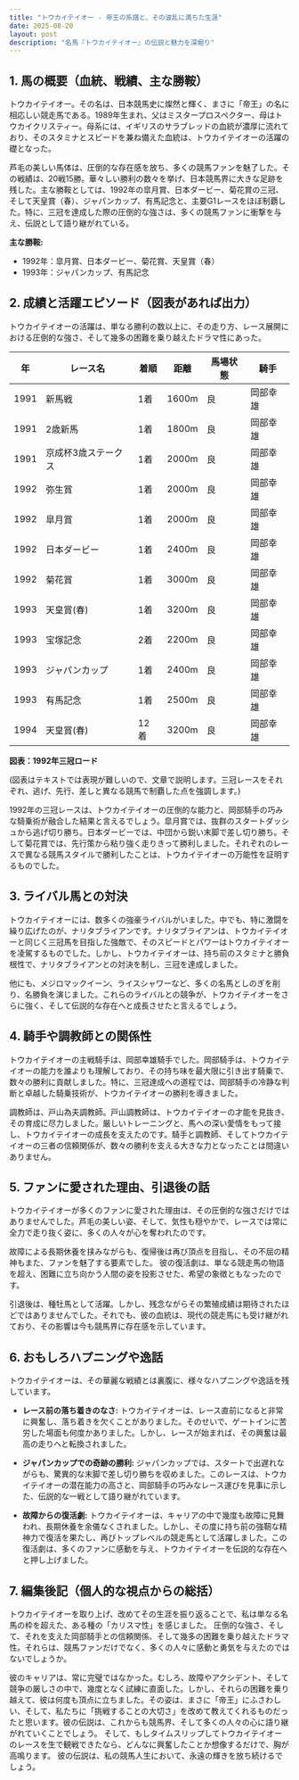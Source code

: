 ```yaml
---
title: "トウカイテイオー - 帝王の系譜と、その波乱に満ちた生涯"
date: 2025-08-20
layout: post
description: "名馬『トウカイテイオー』の伝説と魅力を深堀り"
---
```


## 1. 馬の概要（血統、戦績、主な勝鞍）

トウカイテイオー。その名は、日本競馬史に燦然と輝く、まさに「帝王」の名に相応しい競走馬である。1989年生まれ、父はミスタープロスペクター、母はトウカイクリスティー。母系には、イギリスのサラブレッドの血統が濃厚に流れており、そのスタミナとスピードを兼ね備えた血統は、トウカイテイオーの活躍の礎となった。

芦毛の美しい馬体は、圧倒的な存在感を放ち、多くの競馬ファンを魅了した。その戦績は、20戦15勝。華々しい勝利の数々を挙げ、日本競馬界に大きな足跡を残した。主な勝鞍としては、1992年の皐月賞、日本ダービー、菊花賞の三冠、そして天皇賞（春）、ジャパンカップ、有馬記念と、主要G1レースをほぼ制覇した。特に、三冠を達成した際の圧倒的な強さは、多くの競馬ファンに衝撃を与え、伝説として語り継がれている。

**主な勝鞍:**

* 1992年：皐月賞、日本ダービー、菊花賞、天皇賞（春）
* 1993年：ジャパンカップ、有馬記念


## 2. 成績と活躍エピソード（図表があれば出力）


トウカイテイオーの活躍は、単なる勝利の数以上に、その走り方、レース展開における圧倒的な強さ、そして幾多の困難を乗り越えたドラマ性にあった。

| 年 | レース名 | 着順 | 距離 | 馬場状態 | 騎手 |
|---|---|---|---|---|---|
| 1991 | 新馬戦 | 1着 | 1600m | 良 |  岡部幸雄 |
| 1991 | 2歳新馬 | 1着 | 1800m | 良 | 岡部幸雄 |
| 1991 | 京成杯3歳ステークス | 1着 | 2000m | 良 | 岡部幸雄 |
| 1992 | 弥生賞 | 1着 | 2000m | 良 | 岡部幸雄 |
| 1992 | 皐月賞 | 1着 | 2000m | 良 | 岡部幸雄 |
| 1992 | 日本ダービー | 1着 | 2400m | 良 | 岡部幸雄 |
| 1992 | 菊花賞 | 1着 | 3000m | 良 | 岡部幸雄 |
| 1993 | 天皇賞(春) | 1着 | 3200m | 良 |  岡部幸雄 |
| 1993 | 宝塚記念 | 2着 | 2200m | 良 | 岡部幸雄 |
| 1993 | ジャパンカップ | 1着 | 2400m | 良 | 岡部幸雄 |
| 1993 | 有馬記念 | 1着 | 2500m | 良 | 岡部幸雄 |
| 1994 | 天皇賞(春) | 12着 | 3200m | 良 |  岡部幸雄 |


**図表：1992年三冠ロード**

(図表はテキストでは表現が難しいので、文章で説明します。三冠レースをそれぞれ、逃げ、先行、差しと異なる競馬で制覇した点を強調します。)

1992年の三冠レースは、トウカイテイオーの圧倒的な能力と、岡部騎手の巧みな騎乗術が融合した結果と言えるでしょう。皐月賞では、抜群のスタートダッシュから逃げ切り勝ち。日本ダービーでは、中団から鋭い末脚で差し切り勝ち。そして菊花賞では、先行策から粘り強く走りきって勝利しました。それぞれのレースで異なる競馬スタイルで勝利したことは、トウカイテイオーの万能性を証明するものでした。


## 3. ライバル馬との対決

トウカイテイオーには、数多くの強豪ライバルがいました。中でも、特に激闘を繰り広げたのが、ナリタブライアンです。ナリタブライアンは、トウカイテイオーと同じく三冠馬を目指した強敵で、そのスピードとパワーはトウカイテイオーを凌駕するものでした。しかし、トウカイテイオーは、持ち前のスタミナと勝負根性で、ナリタブライアンとの対決を制し、三冠を達成しました。

他にも、メジロマックイーン、ライスシャワーなど、多くの名馬としのぎを削り、名勝負を演じました。これらのライバルとの競争が、トウカイテイオーをさらに強く、そして伝説的な存在へと成長させたと言えるでしょう。


## 4. 騎手や調教師との関係性

トウカイテイオーの主戦騎手は、岡部幸雄騎手でした。岡部騎手は、トウカイテイオーの能力を誰よりも理解しており、その持ち味を最大限に引き出す騎乗で、数々の勝利に貢献しました。特に、三冠達成への道程では、岡部騎手の冷静な判断と卓越した騎乗技術が、トウカイテイオーの勝利を導きました。

調教師は、戸山為夫調教師。戸山調教師は、トウカイテイオーの才能を見抜き、その育成に尽力しました。厳しいトレーニングと、馬への深い愛情をもって接し、トウカイテイオーの成長を支えたのです。騎手と調教師、そしてトウカイテイオーの三者の信頼関係が、数々の勝利を支える大きな力となったことは間違いありません。


## 5. ファンに愛された理由、引退後の話

トウカイテイオーが多くのファンに愛された理由は、その圧倒的な強さだけではありませんでした。芦毛の美しい姿、そして、気性も穏やかで、レースでは常に全力で走り抜く姿に、多くの人々が心を奪われたのです。

故障による長期休養を挟みながらも、復帰後は再び頂点を目指し、その不屈の精神もまた、ファンを魅了する要素でした。  彼の復活劇は、単なる競走馬の物語を超え、困難に立ち向かう人間の姿を投影させた、希望の象徴ともなったのです。

引退後は、種牡馬として活躍。しかし、残念ながらその繁殖成績は期待されたほどではありませんでした。それでも、彼の血統は、現代の競走馬にも受け継がれており、その影響は今も競馬界に存在感を示しています。


## 6. おもしろハプニングや逸話

トウカイテイオーは、その華麗な戦績とは裏腹に、様々なハプニングや逸話を残しています。

* **レース前の落ち着きのなさ:**  トウカイテイオーは、レース直前になると非常に興奮し、落ち着きを欠くことがありました。そのせいで、ゲートインに苦労した場面も何度かありました。しかし、レースが始まれば、その興奮は最高の走りへと転換されました。

* **ジャパンカップでの奇跡の勝利:**  ジャパンカップでは、スタートで出遅れながらも、驚異的な末脚で差し切り勝ちを収めました。このレースは、トウカイテイオーの潜在能力の高さと、岡部騎手の巧みなレース運びを見事に示した、伝説的な一戦として語り継がれています。

* **故障からの復活劇:**  トウカイテイオーは、キャリアの中で幾度も故障に見舞われ、長期休養を余儀なくされました。しかし、その度に持ち前の強靭な精神力で復活を果たし、再びトップレベルの競走馬として活躍しました。この復活劇は、多くのファンに感動を与え、トウカイテイオーを伝説的な存在へと押し上げました。


## 7. 編集後記（個人的な視点からの総括）

トウカイテイオーを取り上げ、改めてその生涯を振り返ることで、私は単なる名馬の枠を超えた、ある種の「カリスマ性」を感じました。  圧倒的な強さ、そして、それを支えた岡部騎手との信頼関係、そして幾多の困難を乗り越えたドラマ性。それらは、競馬ファンだけでなく、多くの人々に感動と勇気を与えたのではないでしょうか。

彼のキャリアは、常に完璧ではなかった。むしろ、故障やアクシデント、そして競争の厳しさの中で、幾度となく試練に直面した。しかし、それらの困難を乗り越えて、彼は何度も頂点に立ちました。その姿は、まさに「帝王」にふさわしい、そして、私たちに「挑戦することの大切さ」を改めて教えてくれるものだったと思います。彼の伝説は、これからも競馬界、そして多くの人々の心に語り継がれていくことでしょう。  そして、もしタイムスリップしてトウカイテイオーのレースを生で観戦できたなら、どんなに興奮したことか想像するだけで、胸が高鳴ります。  彼の伝説は、私の競馬人生において、永遠の輝きを放ち続けるでしょう。
